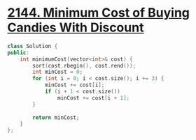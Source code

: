 # [2144. Minimum Cost of Buying Candies With Discount](https://leetcode.com/problems/minimum-cost-of-buying-candies-with-discount/)

```c++
class Solution {
public:
    int minimumCost(vector<int>& cost) {
        sort(cost.rbegin(), cost.rend());
        int minCost = 0;
        for (int i = 0; i < cost.size(); i += 3) {
            minCost += cost[i];
            if (i + 1 < cost.size()) 
                minCost += cost[i + 1];
        }
        
        return minCost;
    }
};
```